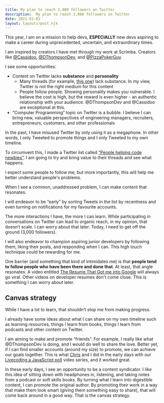 ```yaml
---
title: My plan to reach 3,000 followers on Twitter
description:  My plan to reach 3,000 followers on Twitter
date: 2021-01-02
layout: layouts/post.njk
---
```


This year, I am on a mission to help devs, **ESPECIALLY** new devs aspiring to make a career during unprecedented, uncertain, and extraordinary times.

I am inspired by creators I have met through my work at Scrimba. Creators like [@Cassidoo](https://twitter.com/cassidoo), [@DThompsonDev](https://twitter.com/DThompsonDev), and [@PizzaPokerGuy](https://twitter.com/PizzaPokerGuy).

I see some opportunities:

* Content on Twitter lacks **substance** and **personality**
	* Many threads (for example, [this one](https://twitter.com/TheAnkurTyagi/status/1345282056998199297)) lack substance. In my view, Twitter is not the right medium for this content 
	* People follow people. Showing personality makes you vulnerable. I believe the cost is high, but the reward is even higher - an authentic relationship with your audience. @DThompsonDev and @Cassidoo are exceptional at this.
* “Computer Programming” topic on Twitter is a bubble. I believe I can bring new, valuable perspectives of engineering managers, recruiters, entrepreneurs, customers, and other professionals

In the past, I have misused Twitter by only using it as a megaphone. In other words, I only Tweeted to promote things and I only Tweeted to my own timeline. 

To circumvent this, I made a Twitter list called [“People helping code newbies”](https://twitter.com/i/lists/1345474046507544577). I am going to try and bring value to their threads and see what happens. 

I expect some people to follow me, but more importantly, this will help me better understand people's problems.

When I see a common, unaddressed problem, I can make content that resonates.

I will endeavor to be “early” by sorting Tweets in the list by recentness and even turning on notifications for my favourite accounts.

The more interactions I have, the more I can learn. While participating in conversations on Twitter can lead to organic reach, in my opinion, that doesn’t scale. I can worry about that later. Today, I need to get off the ground (3,000 followers).

I will also endeavor to champion aspiring junior developers by following them, liking their posts, and responding when I can. This high touch technique could be rewarding for me.

One barrier (and something that kind of intimidates me) is that **people tend to follow people who have been there and done that**. At least, that angle resonates. A video entitled [The Resume That Got me into Google](https://youtu.be/aKjsy-b00QM) will always go viral. Other videos on developer resumes don't come close. This is something I can worry about later.

## Canvas strategy

While I have a lot to learn, that shouldn’t stop me from making progress. 

I already have some ideas about what I can share on my own timeline such as learning resources, things I learn from books, things I learn from podcasts and other content on Twitter. 

I am aiming to make and promote “friends”. For example, I really like what @DThompsonDev is doing, and I would do well to share the love. Better yet, if I can find smaller accounts (around my size) to promote, we can achieve our goals together. This is what [Chris](https://www.youtube.com/channel/UCqr-7GDVTsdNBCeufvERYuw) and I did in the early days with our [Livecoding a JavaScript poll](https://youtu.be/M7g76xnRxmA) video series, and it worked great.

In these early days, I see an opportunity to be a content syndicator. I like this idea of sitting down with headphones in, listening, and taking notes from a podcast or soft skills books. By turning what I learn into digestible content, I can promote the original author. By promoting their work in a way that make them look smart (giving them something easy to share), that will come back around in a good way. That is the canvas strategy. 